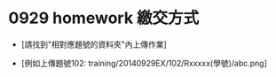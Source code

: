 ﻿# 0929 homework 繳交方式

* [請找到"相對應題號的資料夾"內上傳作業]

* [例如上傳題號102: training/20140929EX/102/Rxxxxx(學號)/abc.png]

